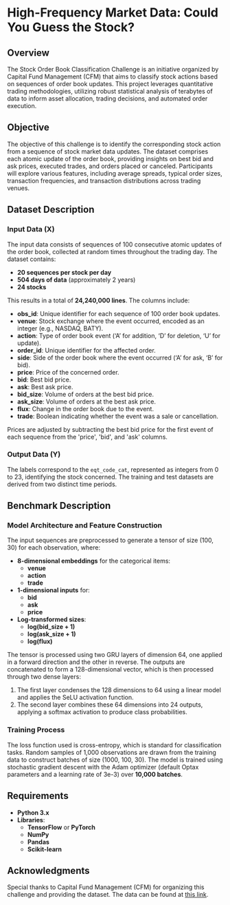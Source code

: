 # High-Frequency Market Data: Could You Guess the Stock?

## Overview

The Stock Order Book Classification Challenge is an initiative organized by Capital Fund Management (CFM) that aims to classify stock actions based on sequences of order book updates. This project leverages quantitative trading methodologies, utilizing robust statistical analysis of terabytes of data to inform asset allocation, trading decisions, and automated order execution.

## Objective

The objective of this challenge is to identify the corresponding stock action from a sequence of stock market data updates. The dataset comprises each atomic update of the order book, providing insights on best bid and ask prices, executed trades, and orders placed or canceled. Participants will explore various features, including average spreads, typical order sizes, transaction frequencies, and transaction distributions across trading venues.

## Dataset Description

### Input Data (X)

The input data consists of sequences of 100 consecutive atomic updates of the order book, collected at random times throughout the trading day. The dataset contains:

- **20 sequences per stock per day**
- **504 days of data** (approximately 2 years)
- **24 stocks**

This results in a total of **24,240,000 lines**. The columns include:

- **obs_id**: Unique identifier for each sequence of 100 order book updates.
- **venue**: Stock exchange where the event occurred, encoded as an integer (e.g., NASDAQ, BATY).
- **action**: Type of order book event (‘A’ for addition, ‘D’ for deletion, ‘U’ for update).
- **order_id**: Unique identifier for the affected order.
- **side**: Side of the order book where the event occurred (‘A’ for ask, ‘B’ for bid).
- **price**: Price of the concerned order.
- **bid**: Best bid price.
- **ask**: Best ask price.
- **bid_size**: Volume of orders at the best bid price.
- **ask_size**: Volume of orders at the best ask price.
- **flux**: Change in the order book due to the event.
- **trade**: Boolean indicating whether the event was a sale or cancellation.

Prices are adjusted by subtracting the best bid price for the first event of each sequence from the 'price', 'bid', and 'ask' columns.

### Output Data (Y)

The labels correspond to the `eqt_code_cat`, represented as integers from 0 to 23, identifying the stock concerned. The training and test datasets are derived from two distinct time periods.

## Benchmark Description

### Model Architecture and Feature Construction

The input sequences are preprocessed to generate a tensor of size (100, 30) for each observation, where:

- **8-dimensional embeddings** for the categorical items:
  - **venue**
  - **action**
  - **trade**
- **1-dimensional inputs** for:
  - **bid**
  - **ask**
  - **price**
- **Log-transformed sizes**:
  - **log(bid_size + 1)**
  - **log(ask_size + 1)**
  - **log(flux)**

The tensor is processed using two GRU layers of dimension 64, one applied in a forward direction and the other in reverse. The outputs are concatenated to form a 128-dimensional vector, which is then processed through two dense layers:

1. The first layer condenses the 128 dimensions to 64 using a linear model and applies the SeLU activation function.
2. The second layer combines these 64 dimensions into 24 outputs, applying a softmax activation to produce class probabilities.

### Training Process

The loss function used is cross-entropy, which is standard for classification tasks. Random samples of 1,000 observations are drawn from the training data to construct batches of size (1000, 100, 30). The model is trained using stochastic gradient descent with the Adam optimizer (default Optax parameters and a learning rate of 3e-3) over **10,000 batches**.

## Requirements

- **Python 3.x**
- **Libraries**:
  - **TensorFlow** or **PyTorch**
  - **NumPy**
  - **Pandas**
  - **Scikit-learn**

## Acknowledgments

Special thanks to Capital Fund Management (CFM) for organizing this challenge and providing the dataset. The data can be found at [this link](https://challengedata.ens.fr/challenges/146).
